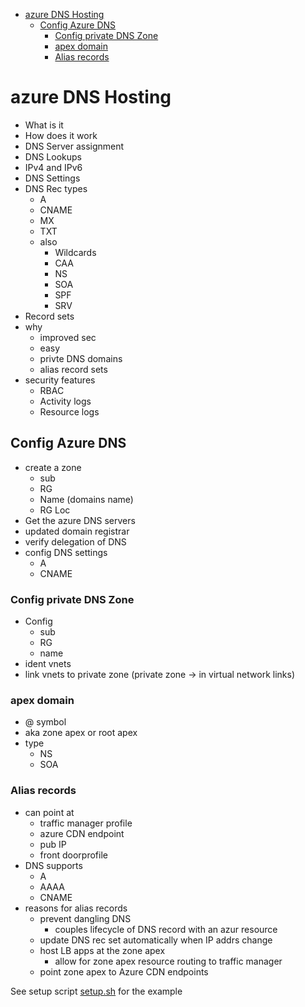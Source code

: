 - [azure DNS Hosting](#azure-dns-hosting)
  - [Config Azure DNS](#config-azure-dns)
    - [Config private DNS Zone](#config-private-dns-zone)
    - [apex domain](#apex-domain)
    - [Alias records](#alias-records)
# azure DNS Hosting

* What is it
* How does it work
* DNS Server assignment
* DNS Lookups
* IPv4 and IPv6
* DNS Settings
* DNS Rec types
  * A
  * CNAME
  * MX
  * TXT
  * also
    * Wildcards
    * CAA
    * NS
    * SOA
    * SPF
    * SRV
* Record sets
* why
  * improved sec
  * easy
  * privte DNS domains
  * alias record sets
* security features
  * RBAC
  * Activity logs
  * Resource logs

## Config Azure DNS 
* create a zone
  * sub
  * RG
  * Name (domains name)
  * RG Loc
* Get the azure DNS servers
* updated domain registrar
* verify delegation of DNS
* config DNS settings
  * A
  * CNAME

### Config private DNS Zone
* Config
  * sub
  * RG
  * name
* ident vnets
* link vnets to private zone (private zone -> in virtual network links)

### apex domain
* @ symbol
* aka zone apex or root apex
* type
  * NS
  * SOA

### Alias records
* can point at 
  * traffic manager profile
  * azure CDN endpoint
  * pub IP
  * front doorprofile
* DNS supports
  * A
  * AAAA
  * CNAME
* reasons for alias records
  * prevent dangling DNS
    * couples lifecycle of DNS record with an azur resource
  * update DNS rec set automatically when IP addrs change
  * host LB apps at the zone apex
    * allow for zone apex resource routing to traffic manager
  * point zone apex to Azure CDN endpoints


See setup script 
[setup.sh](https://github.com/MicrosoftDocs/mslearn-host-domain-azure-dns/blob/master/setup.sh) for the example